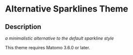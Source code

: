 # Alternative Sparklines Theme

## Description

*a minimalistic alternative to the default sparkline style*

This theme requires Matomo 3.6.0 or later.
